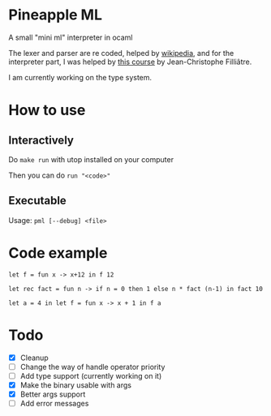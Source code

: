 # Pineapple ML
A small "mini ml" interpreter in ocaml

The lexer and parser are re coded, helped by [wikipedia](https://wikipedia.org), and for the interpreter part, I was helped by [this course](https://www.enseignement.polytechnique.fr/informatique/INF564/poly.pdf) by Jean-Christophe Filliâtre.

I am currently working on the type system.

# How to use

## Interactively
Do `make run` with utop installed on your computer

Then you can do `run "<code>"`

## Executable
Usage: `pml [--debug] <file>`

# Code example
`let f = fun x -> x+12 in f 12`

`let rec fact = fun n -> if n = 0 then 1 else n * fact (n-1) in fact 10`

`let a = 4 in let f = fun x -> x + 1 in f a`

# Todo
- [x] Cleanup
- [ ] Change the way of handle operator priority
- [ ] Add type support (currently working on it)
- [x] Make the binary usable with args
- [x] Better args support
- [ ] Add error messages
